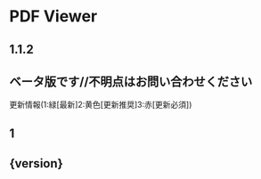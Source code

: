 # PDF Viewer

## 1.1.2

## ベータ版です//不明点はお問い合わせください

更新情報(1:緑[最新]2:黄色[更新推奨]3:赤[更新必須])  
## 1

## {version}
